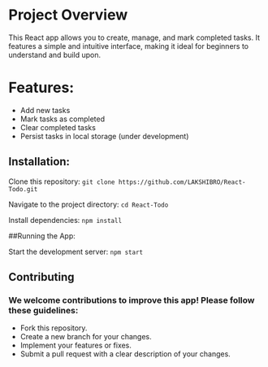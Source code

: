 # Project Overview


This React app allows you to create, manage, and mark completed tasks. It features a simple and intuitive interface, making it ideal for beginners to understand and build upon.

# Features:

- Add new tasks
- Mark tasks as completed
- Clear completed tasks
- Persist tasks in local storage (under development)

## Installation:

Clone this repository:
`git clone https://github.com/LAKSHIBRO/React-Todo.git`

Navigate to the project directory:
`cd React-Todo`

Install dependencies:
`npm install`

##Running the App:

Start the development server:
`npm start`



## Contributing

### We welcome contributions to improve this app! Please follow these guidelines:

- Fork this repository.
- Create a new branch for your changes.
- Implement your features or fixes.
- Submit a pull request with a clear description of your changes.
